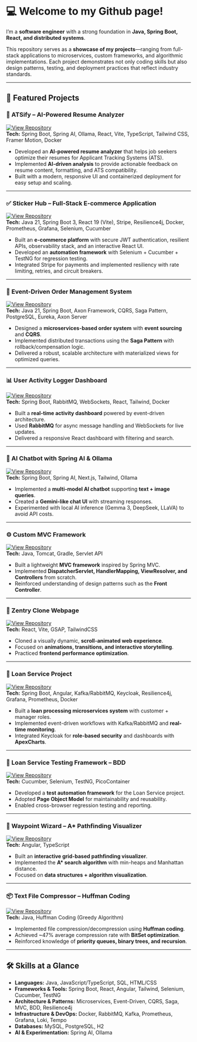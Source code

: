 # 💻 Welcome to my Github page!

I’m a **software engineer** with a strong foundation in **Java, Spring Boot, React, and distributed systems**.

This repository serves as a **showcase of my projects**—ranging from full-stack applications to microservices, custom frameworks, and algorithmic implementations. Each project demonstrates not only coding skills but also design patterns, testing, and deployment practices that reflect industry standards.

---

## 🚀 Featured Projects

### 🤖 ATSify – AI-Powered Resume Analyzer
[![View Repository](https://img.shields.io/badge/Repo-GitHub-brightgreen?logo=github&style=for-the-badge)](https://github.com/dev4hk/atsify)  
**Tech:** Spring Boot, Spring AI, Ollama, React, Vite, TypeScript, Tailwind CSS, Framer Motion, Docker  
- Developed an **AI-powered resume analyzer** that helps job seekers optimize their resumes for Applicant Tracking Systems (ATS).  
- Implemented **AI-driven analysis** to provide actionable feedback on resume content, formatting, and ATS compatibility.  
- Built with a modern, responsive UI and containerized deployment for easy setup and scaling.

---

### ✅ Sticker Hub – Full-Stack E-commerce Application
[![View Repository](https://img.shields.io/badge/Repo-GitHub-brightgreen?logo=github&style=for-the-badge)](https://github.com/dev4hk/sticker-hub)  
**Tech:** Java 21, Spring Boot 3, React 19 (Vite), Stripe, Resilience4j, Docker, Prometheus, Grafana, Selenium, Cucumber  
- Built an **e-commerce platform** with secure JWT authentication, resilient APIs, observability stack, and an interactive React UI.  
- Developed an **automation framework** with Selenium + Cucumber + TestNG for regression testing.  
- Integrated Stripe for payments and implemented resiliency with rate limiting, retries, and circuit breakers.  

---

### 📝 Event-Driven Order Management System
[![View Repository](https://img.shields.io/badge/Repo-GitHub-brightgreen?logo=github&style=for-the-badge)](https://github.com/dev4hk/event-driven-order-management)  
**Tech:** Java 21, Spring Boot, Axon Framework, CQRS, Saga Pattern, PostgreSQL, Eureka, Axon Server  
- Designed a **microservices-based order system** with **event sourcing** and **CQRS**.  
- Implemented distributed transactions using the **Saga Pattern** with rollback/compensation logic.  
- Delivered a robust, scalable architecture with materialized views for optimized queries.  

---

### 📊 User Activity Logger Dashboard
[![View Repository](https://img.shields.io/badge/Repo-GitHub-brightgreen?logo=github&style=for-the-badge)](https://github.com/dev4hk/Activity-Logger)  
**Tech:** Spring Boot, RabbitMQ, WebSockets, React, Tailwind, Docker  
- Built a **real-time activity dashboard** powered by event-driven architecture.  
- Used **RabbitMQ** for async message handling and WebSockets for live updates.  
- Delivered a responsive React dashboard with filtering and search.  

---

### 🤖 AI Chatbot with Spring AI & Ollama
[![View Repository](https://img.shields.io/badge/Repo-GitHub-brightgreen?logo=github&style=for-the-badge)](https://github.com/dev4hk/SpringAI-Chatbot)  
**Tech:** Spring Boot, Spring AI, Next.js, Tailwind, Ollama  
- Implemented a **multi-model AI chatbot** supporting **text + image queries**.  
- Created a **Gemini-like chat UI** with streaming responses.  
- Experimented with local AI inference (Gemma 3, DeepSeek, LLaVA) to avoid API costs.  

---

### ⚙️ Custom MVC Framework
[![View Repository](https://img.shields.io/badge/Repo-GitHub-brightgreen?logo=github&style=for-the-badge)](https://github.com/dev4hk/java-my-own-MVC-framework)  
**Tech:** Java, Tomcat, Gradle, Servlet API  
- Built a lightweight **MVC framework** inspired by Spring MVC.  
- Implemented **DispatcherServlet, HandlerMapping, ViewResolver, and Controllers** from scratch.  
- Reinforced understanding of design patterns such as the **Front Controller**.  

---

### 🎨 Zentry Clone Webpage
[![View Repository](https://img.shields.io/badge/Repo-GitHub-brightgreen?logo=github&style=for-the-badge)](https://github.com/dev4hk/zentry-clone)  
**Tech:** React, Vite, GSAP, TailwindCSS  
- Cloned a visually dynamic, **scroll-animated web experience**.  
- Focused on **animations, transitions, and interactive storytelling**.  
- Practiced **frontend performance optimization**.  

---

### 💼 Loan Service Project
[![View Repository](https://img.shields.io/badge/Repo-GitHub-brightgreen?logo=github&style=for-the-badge)](https://github.com/dev4hk/loan-springboot-microservices)  
**Tech:** Spring Boot, Angular, Kafka/RabbitMQ, Keycloak, Resilience4j, Grafana, Prometheus, Docker  
- Built a **loan processing microservices system** with customer + manager roles.  
- Implemented event-driven workflows with Kafka/RabbitMQ and **real-time monitoring**.  
- Integrated Keycloak for **role-based security** and dashboards with **ApexCharts**.  

---

### 🧪 Loan Service Testing Framework – BDD
[![View Repository](https://img.shields.io/badge/Repo-GitHub-brightgreen?logo=github&style=for-the-badge)](https://github.com/dev4hk/loan-springboot-microservices-test)  
**Tech:** Cucumber, Selenium, TestNG, PicoContainer  
- Developed a **test automation framework** for the Loan Service project.  
- Adopted **Page Object Model** for maintainability and reusability.  
- Enabled cross-browser regression testing and reporting.  

---

### 🧭 Waypoint Wizard – A* Pathfinding Visualizer
[![View Repository](https://img.shields.io/badge/Repo-GitHub-brightgreen?logo=github&style=for-the-badge)](https://github.com/dev4hk/Waypoint-Wizard)  
**Tech:** Angular, TypeScript  
- Built an **interactive grid-based pathfinding visualizer**.  
- Implemented the **A\* search algorithm** with min-heaps and Manhattan distance.  
- Focused on **data structures + algorithm visualization**.  

---

### 📦 Text File Compressor – Huffman Coding
[![View Repository](https://img.shields.io/badge/Repo-GitHub-brightgreen?logo=github&style=for-the-badge)](https://github.com/dev4hk/file-compressor)  
**Tech:** Java, Huffman Coding (Greedy Algorithm)  
- Implemented file compression/decompression using **Huffman coding**.  
- Achieved ~47% average compression rate with **BitSet optimization**.  
- Reinforced knowledge of **priority queues, binary trees, and recursion**.  

---

## 🛠️ Skills at a Glance

- **Languages:** Java, JavaScript/TypeScript, SQL, HTML/CSS  
- **Frameworks & Tools:** Spring Boot, React, Angular, Tailwind, Selenium, Cucumber, TestNG  
- **Architecture & Patterns:** Microservices, Event-Driven, CQRS, Saga, MVC, BDD, Resilience4j  
- **Infrastructure & DevOps:** Docker, RabbitMQ, Kafka, Prometheus, Grafana, Loki, Tempo  
- **Databases:** MySQL, PostgreSQL, H2  
- **AI & Experimentation:** Spring AI, Ollama  

